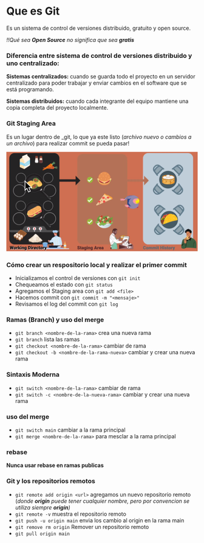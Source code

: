 # Que es Git
Es un sistema de control de versiones distribuido, gratuito y open source.

_!!Qué sea **Open Source** no significa que sea **gratis**_

### Diferencia entre sistema de control de versiones distribuido y uno centralizado:
**Sistemas centralizados:** cuando se guarda todo el proyecto en un servidor centralizado para poder trabajar y enviar cambios en el software que se está programando. 

**Sistemas distribuidos:** cuando cada integrante del equipo mantiene una copia completa del proyecto localmente.


### Git Staging Area
Es un lugar dentro de _git, lo que ya este listo (_archivo nuevo o cambios a un archivo_) para realizar commit se pueda pasar! 

![Staging Area](staging_area.png)

>
### Cómo crear un respositorio local y realizar el primer commit

- Inicializamos el control de versiones con `git init`
- Chequeamos el estado con `git status`
- Agregamos el Staging area con `git add <file>`
- Hacemos commit con `git commit -m "<mensaje>"`
- Revisamos el log del commit con `git log`

>
### Ramas **(Branch)** y uso del merge
 - `git branch <nombre-de-la-rama>` crea una nueva rama
 - `git branch` lista las ramas
 - `git checkout <nombre-de-la-rama>` cambiar de rama
 - `git checkout -b <nombre-de-la-rama-nueva>` cambiar y crear una nueva rama

### Sintaxis Moderna
- `git switch <nombre-de-la-rama>` cambiar de rama
- `git switch -c <nombre-de-la-nueva-rama>` cambiar y crear una nueva rama

### uso del merge
- `git switch main` cambiar a la rama principal 
- `git merge <nombre-de-la-rama>` para mesclar a la rama principal

### rebase
**Nunca usar rebase en ramas publicas**
>

### Git y los repositorios remotos
- `git remote add origin <url>` agregamos un nuevo repositorio remoto (_donde **origin** puede tener cualquier nombre, pero por convencion se utiliza siempre **origin**)_
- `git remote -v` muestra el repositorio remoto
- `git push -u origin main` envia los cambio al origin en la rama main
- `git remove rm origin` Remover un repositorio remoto
- `git pull origin main`








<!-- 
## 🏋Clase 2 [EJERCICIO]

1. Hacer un fork del repositorio `https://github.com/undefined-academy/semana-1`
2. Clonar tu repositorio "forked" en tu carpeta de HOME.
3. Agregar allí un archivo markdown de tu perfil de GitHub, dentro de la carpeta `github-profiles` y el nombre de archivo debe ser tu usuario de Discord incluyendo el tag numérico [1].
4. Incluye dentro del archivo un link que nos lleve directamente a tu perfil de GitHub.
5. Haz commit de dicho archivo.
6. Ve al repositorio del paso 1 y crea tu primer Pull Request.
7. No dejes la descripción del Pull Request vacía, escribe cómo fue el proceso de resolver este ejercicio, usar Markdown.

[1] No puedes poner un # como nombre de archivo, cámbialo por un guion (-). -->